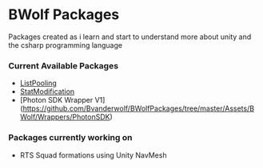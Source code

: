 # BWolf Packages

Packages created as i learn and start to understand more about unity and the csharp programming language

### Current Available Packages

  - [ListPooling](https://github.com/Bvanderwolf/BWolfPackages/tree/master/Assets/BWolf/Utilities/ListPooling)
  - [StatModification](https://github.com/Bvanderwolf/BWolfPackages/tree/master/Assets/BWolf/Utilities/StatModification)
  - [Photon SDK Wrapper V1] (https://github.com/Bvanderwolf/BWolfPackages/tree/master/Assets/BWolf/Wrappers/PhotonSDK)

### Packages currently working on
 - RTS Squad formations using Unity NavMesh
